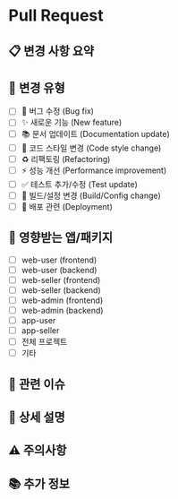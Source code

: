 # Pull Request

## 📋 변경 사항 요약

<!-- 이 PR에서 변경된 내용을 간단히 설명해주세요 -->

## 🎯 변경 유형

<!-- 해당하는 항목에 x를 표시해주세요 -->

- [ ] 🐛 버그 수정 (Bug fix)
- [ ] ✨ 새로운 기능 (New feature)
- [ ] 📚 문서 업데이트 (Documentation update)
- [ ] 🎨 코드 스타일 변경 (Code style change)
- [ ] ♻️ 리팩토링 (Refactoring)
- [ ] ⚡ 성능 개선 (Performance improvement)
- [ ] ✅ 테스트 추가/수정 (Test update)
- [ ] 🔧 빌드/설정 변경 (Build/Config change)
- [ ] 🚀 배포 관련 (Deployment)

## 🎯 영향받는 앱/패키지

<!-- 변경사항이 영향을 주는 앱이나 패키지를 선택해주세요 -->

- [ ] web-user (frontend)
- [ ] web-user (backend)
- [ ] web-seller (frontend)
- [ ] web-seller (backend)
- [ ] web-admin (frontend)
- [ ] web-admin (backend)
- [ ] app-user
- [ ] app-seller
- [ ] 전체 프로젝트
- [ ] 기타

## 🔗 관련 이슈

<!-- 관련된 이슈가 있다면 링크해주세요 -->

## 📝 상세 설명

<!-- 변경사항에 대한 자세한 설명을 작성해주세요 -->

## ⚠️ 주의사항

<!-- 배포 시 주의해야 할 사항이나 알려야 할 내용이 있다면 작성해주세요 -->

## 📚 추가 정보

<!-- 리뷰어나 팀원들이 알아야 할 추가 정보가 있다면 작성해주세요 -->
